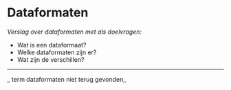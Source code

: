 # Dataformaten
_Verslag over dataformaten met als doelvragen:_

* Wat is een dataformaat?
* Welke dataformaten zijn er?
* Wat zijn de verschillen?

---
_ term dataformaten niet terug gevonden_ 